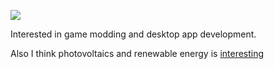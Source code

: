 
![](https://komarev.com/ghpvc/?username=sam-k0) <br>

Interested in game modding and desktop app development. 

Also I think photovoltaics and renewable energy is [interesting](https://github.com/samuel-koob/awesome-solar-forecasting)
